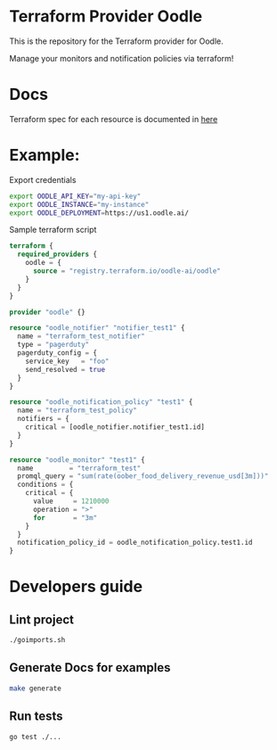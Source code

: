 # Terraform Provider Oodle

This is the repository for the Terraform provider for Oodle.

Manage your monitors and notification policies via terraform!

# Docs
Terraform spec for each resource is documented in [here](docs/resources)

# Example:

Export credentials
```bash
export OODLE_API_KEY="my-api-key"
export OODLE_INSTANCE="my-instance"
export OODLE_DEPLOYMENT=https://us1.oodle.ai/
````

Sample terraform script
```terraform
terraform {
  required_providers {
    oodle = {
      source = "registry.terraform.io/oodle-ai/oodle"
    }
  }
}

provider "oodle" {}

resource "oodle_notifier" "notifier_test1" {
  name = "terraform_test_notifier"
  type = "pagerduty"
  pagerduty_config = {
    service_key   = "foo"
    send_resolved = true
  }
}

resource "oodle_notification_policy" "test1" {
  name = "terraform_test_policy"
  notifiers = {
    critical = [oodle_notifier.notifier_test1.id]
  }
}

resource "oodle_monitor" "test1" {
  name         = "terraform_test"
  promql_query = "sum(rate(oober_food_delivery_revenue_usd[3m]))"
  conditions = {
    critical = {
      value     = 1210000
      operation = ">"
      for       = "3m"
    }
  }
  notification_policy_id = oodle_notification_policy.test1.id
}
```

# Developers guide

## Lint project
```bash
./goimports.sh
```

## Generate Docs for examples
```bash
make generate
```

## Run tests
```bash
go test ./...
```
